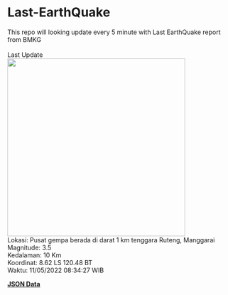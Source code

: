 # Last-EarthQuake
This repo will looking update every 5 minute with Last EarthQuake report from BMKG
<br>
<br>
Last Update
<br>
<img src="https://ews.bmkg.go.id/TEWS/data/20220511083427.mmi.jpg" width="400"/>
<br>
Lokasi: Pusat gempa berada di darat 1 km tenggara Ruteng, Manggarai <br>
Magnitude: 3.5 <br>
Kedalaman: 10 Km <br>
Koordinat: 8.62 LS 120.48 BT <br>
Waktu: 11/05/2022 08:34:27 WIB <br>

<a href="./data/data.json">**JSON Data**</a>

